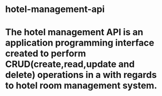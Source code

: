 # hotel-management-api
# The hotel management API is an application programming interface created to perform CRUD(create,read,update and delete) operations in a with regards to hotel room management system.
